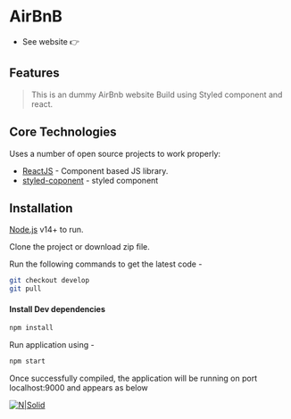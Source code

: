 
# AirBnB

-   See website 👉

## Features

> This is an dummy AirBnb website
> Build using Styled component and react.

## Core Technologies

Uses a number of open source projects to work properly:

-   [ReactJS](https://www.npmjs.com/package/react) - Component based JS library.
-   [styled-coponent](https://styled-components.com/) - styled component

## Installation

[Node.js](https://nodejs.org/) v14+ to run.

Clone the project or download zip file.

Run the following commands to get the latest code -

```sh
git checkout develop
git pull
```

#### Install Dev dependencies

```sh
npm install
```

Run application using -

```sh
npm start
```

Once successfully compiled, the application will be running on port localhost:9000 and appears as below

[![N|Solid](https://i.postimg.cc/50sWq9D8/Air-Bn-B-Home.png)](https://nodesource.com/products/nsolid)
